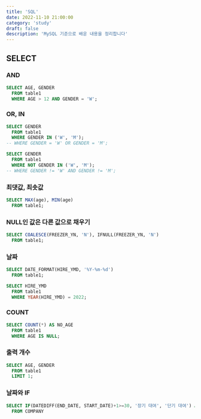 ```yaml
---
title: 'SQL'
date: 2022-11-10 21:00:00
category: 'study'
draft: false
description: 'MySQL 기준으로 배운 내용을 정리합니다'
---
```


## SELECT

### AND

```sql
SELECT AGE, GENDER
  FROM table1
  WHERE AGE > 12 AND GENDER = 'W';
```

### OR, IN

```sql
SELECT GENDER
  FROM table1
  WHERE GENDER IN ('W', 'M');
-- WHERE GENDER = 'W' OR GENDER = 'M';

SELECT GENDER
  FROM table1
  WHERE NOT GENDER IN ('W', 'M');
-- WHERE GENDER != 'W' AND GENDER != 'M';
```

### 최댓값, 최솟값

```sql
SELECT MAX(age), MIN(age)
  FROM table1;
```

### NULL인 값은 다른 값으로 채우기

```sql
SELECT COALESCE(FREEZER_YN, 'N'), IFNULL(FREEZER_YN, 'N')
  FROM table1;
```

### 날짜

```sql
SELECT DATE_FORMAT(HIRE_YMD, '%Y-%m-%d')
  FROM table1;

SELECT HIRE_YMD
  FROM table1
  WHERE YEAR(HIRE_YMD) = 2022;
```

### COUNT

```sql
SELECT COUNT(*) AS NO_AGE
  FROM table1
  WHERE AGE IS NULL;
```

### 출력 개수

```sql
SELECT AGE, GENDER
  FROM table1
  LIMIT 1;
```

### 날짜와 IF

```sql
SELECT IF(DATEDIFF(END_DATE, START_DATE)+1>=30, '장기 대여', '단기 대여') AS RENT_TYPE
  FROM COMPANY
```

<br />
<br />
